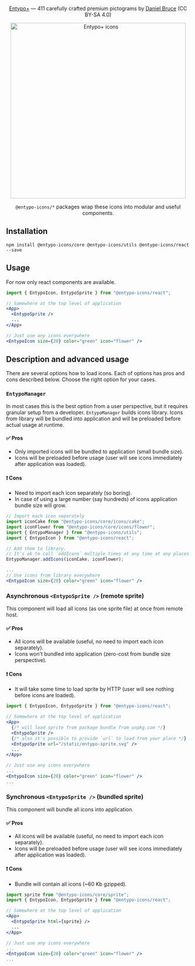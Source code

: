 <div align="center">
  <p><a href="http://www.entypo.com/">Entypo+</a> — 411 carefully crafted premium pictograms by <a href="http://www.danielbruce.se/">Daniel Bruce</a> (CC BY-SA 4.0)</p>
  <p><img width="480" alt="Entypo+ icons" src="https://raw.githubusercontent.com/geakstr/entypo-icons/master/entypo-icons.png"></p>
  <p><code>@entypo-icons/*</code> packages wrap these icons into modular and useful components.</p>
</div>

## Installation

`npm install @entypo-icons/core @entypo-icons/utils @entypo-icons/react --save`

## Usage

For now only react components are available.

```jsx
import { EntypoIcon, EntypoSprite } from "@entypo-icons/react";

// Somewhere at the top level of application
<App>
  <EntypoSprite />
  ...
</App>

// Just use any icons everywhere
<EntypoIcon size={20} color="green" icon="flower" />
```

## Description and advanced usage

There are several options how to load icons. Each of options has pros and cons described below. Choose the right option for your cases.

### `EntypoManager`

In most cases this is the best option from a user perspective, but it requires granular setup from a developer. `EntypoManager` builds icons library. Icons from library will be bundled into application and will be preloaded before actual usage at runtime.

#### ✅ Pros

- Only imported icons will be bundled to application (small bundle size).
- Icons will be preloaded before usage (user will see icons immediately after application was loaded).

#### ❗️ Cons

- Need to import each icon separately (so boring).
- In case of using a large number (say hundreds) of icons application bundle size will grow.

```jsx
// Import each icon separately
import iconCake from "@entypo-icons/core/icons/cake";
import iconFlower from "@entypo-icons/core/icons/flower";
import { EntypoManager } from "@entypo-icons/utils";
import { EntypoIcon } from "@entypo-icons/react";

// Add them to library.
// It's ok to call `addIcons` multiple times at any time at any places
EntypoManager.addIcons(iconCake, iconFlower);

...
// Use icons from library everywhere
<EntypoIcon size={20} color="green" icon="flower" />
```

### Asynchronous `<EntypoSprite />` (remote sprite)

This component will load all icons (as one sprite file) at once from remote host.

#### ✅ Pros

- All icons will be available (useful, no need to import each icon separately).
- Icons won't bundled into application (zero-cost from bundle size perspective).

#### ❗️ Cons

- It will take some time to load sprite by HTTP (user will see nothing before icons are loaded).

```jsx
import { EntypoIcon, EntypoSprite } from "@entypo-icons/react";

// Somewhere at the top level of application
<App>
  {/* will load sprite from package bundle from unpkg.com */}
  <EntypoSprite />
  {/* also it's possible to provide `url` to load from your place */}
  <EntypoSprite url="/static/entypo-sprite.svg" />
  ...
</App>

// Just use any icons everywhere
...
<EntypoIcon size={20} color="green" icon="flower" />
...
```

### Synchronous `<EntypoSprite />` (bundled sprite)

This component will bundle all icons into application.

#### ✅ Pros

- All icons will be available (useful, no need to import each icon separately).
- Icons will be preloaded before usage (user will see icons immediately after application was loaded).

#### ❗️ Cons

- Bundle will contain all icons (~60 Kb gzipped).

```jsx
import sprite from "@entypo-icons/core/sprite";
import { EntypoIcon, EntypoSprite } from "@entypo-icons/react";

// Somewhere at the top level of application
<App>
  <EntypoSprite html={sprite} />
  ...
</App>

// Just use any icons everywhere
...
<EntypoIcon size={20} color="green" icon="flower" />
...
```
